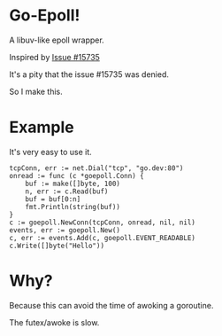 # Go-Epoll!
A libuv-like epoll wrapper.

Inspired by [Issue #15735](https://github.com/golang/go/issues/15735)

It's a pity that the issue #15735 was denied.

So I make this.

# Example

It's very easy to use it.

```
tcpConn, err := net.Dial("tcp", "go.dev:80")
onread := func (c *goepoll.Conn) {
    buf := make([]byte, 100)
    n, err := c.Read(buf)
    buf = buf[0:n]
    fmt.Println(string(buf))
}
c := goepoll.NewConn(tcpConn, onread, nil, nil)
events, err := goepoll.New() 
c, err := events.Add(c, goepoll.EVENT_READABLE)
c.Write([]byte("Hello"))
```

# Why?

Because this can avoid the time of awoking a goroutine.

The futex/awoke is slow.